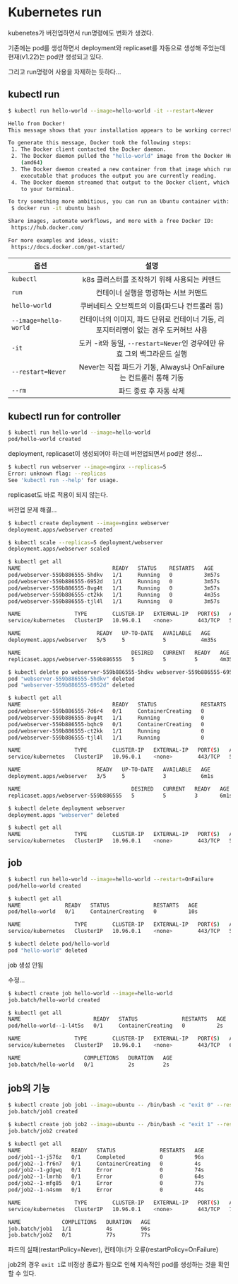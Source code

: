 # Kubernetes run
kubenetes가 버전업하면서 run명령에도 변화가 생겼다.

기존에는 pod를 생성하면서 deployment와 replicaset를 자동으로 생성해 주었는데 현재(v1.22)는 pod만 생성되고 있다. 

그리고 run명령어 사용을 자제하는 듯하다...

## kubectl run
```bash
$ kubectl run hello-world --image=hello-world -it --restart=Never

Hello from Docker!
This message shows that your installation appears to be working correctly.

To generate this message, Docker took the following steps:
 1. The Docker client contacted the Docker daemon.
 2. The Docker daemon pulled the "hello-world" image from the Docker Hub.
    (amd64)
 3. The Docker daemon created a new container from that image which runs the
    executable that produces the output you are currently reading.
 4. The Docker daemon streamed that output to the Docker client, which sent it
    to your terminal.

To try something more ambitious, you can run an Ubuntu container with:
 $ docker run -it ubuntu bash

Share images, automate workflows, and more with a free Docker ID:
 https://hub.docker.com/

For more examples and ideas, visit:
 https://docs.docker.com/get-started/
```

| 옵션 | 설명 |
|---|:---:|
| `kubectl`	| k8s 클러스터를 조작하기 위해 사용되는 커맨드 |
| `run` | 컨테이너 실행을 명령하는 서브 커맨드 |
| `hello-world` | 쿠버네티스 오브젝트의 이름(파드나 컨트롤러 등) |
| `--image=hello-world` | 컨테이너의 이미지, 파드 단위로 컨테이너 기동, 리포지터리명이 없는 경우 도커허브 사용 |
| `-it` | 도커 -it와 동일, `--restart=Never`인 경우에만 유효 그외 백그라운드 실행 |
| `--restart=Never` | Never는 직접 파드가 기동, Always나 OnFailure는 컨트롤러 통해 기동  |
| `--rm` | 파드 종료 후 자동 삭제 |

## kubectl run for controller
```bash
$ kubectl run hello-world --image=hello-world
pod/hello-world created
```
deployment, replicaset이 생성되어야 하는데 버전업되면서 pod만 생성...

```bash
$ kubectl run webserver --image=nginx --replicas=5
Error: unknown flag: --replicas
See 'kubectl run --help' for usage.
```
replicaset도 바로 적용이 되지 않는다.

버전업 문제 해결...

```bash
$ kubectl create deployment --image=nginx webserver
deployment.apps/webserver created

$ kubectl scale --replicas=5 deployment/webserver
deployment.apps/webserver scaled

$ kubectl get all
NAME                             READY   STATUS    RESTARTS   AGE
pod/webserver-559b886555-5hdkv   1/1     Running   0          3m57s
pod/webserver-559b886555-6952d   1/1     Running   0          3m57s
pod/webserver-559b886555-8vg4t   1/1     Running   0          3m57s
pod/webserver-559b886555-ct2kk   1/1     Running   0          4m35s
pod/webserver-559b886555-tjl4l   1/1     Running   0          3m57s

NAME                 TYPE        CLUSTER-IP   EXTERNAL-IP   PORT(S)   AGE
service/kubernetes   ClusterIP   10.96.0.1    <none>        443/TCP   53m

NAME                        READY   UP-TO-DATE   AVAILABLE   AGE
deployment.apps/webserver   5/5     5            5           4m35s

NAME                                   DESIRED   CURRENT   READY   AGE
replicaset.apps/webserver-559b886555   5         5         5       4m35s

$ kubectl delete po webserver-559b886555-5hdkv webserver-559b886555-6952d
pod "webserver-559b886555-5hdkv" deleted
pod "webserver-559b886555-6952d" deleted

$ kubectl get all
NAME                             READY   STATUS              RESTARTS   AGE
pod/webserver-559b886555-7d6r4   0/1     ContainerCreating   0          5s
pod/webserver-559b886555-8vg4t   1/1     Running             0          5m23s
pod/webserver-559b886555-bqhc9   0/1     ContainerCreating   0          5s
pod/webserver-559b886555-ct2kk   1/1     Running             0          6m1s
pod/webserver-559b886555-tjl4l   1/1     Running             0          5m23s

NAME                 TYPE        CLUSTER-IP   EXTERNAL-IP   PORT(S)   AGE
service/kubernetes   ClusterIP   10.96.0.1    <none>        443/TCP   55m

NAME                        READY   UP-TO-DATE   AVAILABLE   AGE
deployment.apps/webserver   3/5     5            3           6m1s

NAME                                   DESIRED   CURRENT   READY   AGE
replicaset.apps/webserver-559b886555   5         5         3       6m1s

$ kubectl delete deployment webserver
deployment.apps "webserver" deleted

$ kubectl get all
NAME                 TYPE        CLUSTER-IP   EXTERNAL-IP   PORT(S)   AGE
service/kubernetes   ClusterIP   10.96.0.1    <none>        443/TCP   56m
```

## job

```bash
$ kubectl run hello-world --image=hello-world --restart=OnFailure
pod/hello-world created

$ kubectl get all
NAME              READY   STATUS              RESTARTS   AGE
pod/hello-world   0/1     ContainerCreating   0          10s

NAME                 TYPE        CLUSTER-IP   EXTERNAL-IP   PORT(S)   AGE
service/kubernetes   ClusterIP   10.96.0.1    <none>        443/TCP   58m

$ kubectl delete pod/hello-world
pod "hello-world" deleted
```
job 생성 안됨

수정...

```bash
$ kubectl create job hello-world --image=hello-world
job.batch/hello-world created

$ kubectl get all
NAME                       READY   STATUS              RESTARTS   AGE
pod/hello-world--1-l4t5s   0/1     ContainerCreating   0          2s

NAME                 TYPE        CLUSTER-IP   EXTERNAL-IP   PORT(S)   AGE
service/kubernetes   ClusterIP   10.96.0.1    <none>        443/TCP   60m

NAME                    COMPLETIONS   DURATION   AGE
job.batch/hello-world   0/1           2s         2s
```

## job의 기능

```bash
$ kubectl create job job1 --image=ubuntu -- /bin/bash -c "exit 0" --restart=OnFailure
job.batch/job1 created

$ kubectl create job job2 --image=ubuntu -- /bin/bash -c "exit 1" --restart=OnFailure
job.batch/job2 created

$ kubectl get all
NAME                READY   STATUS              RESTARTS   AGE
pod/job1--1-j576z   0/1     Completed           0          96s
pod/job2--1-fr6n7   0/1     ContainerCreating   0          4s
pod/job2--1-gdgwq   0/1     Error               0          74s
pod/job2--1-lmrhb   0/1     Error               0          64s
pod/job2--1-mfg85   0/1     Error               0          77s
pod/job2--1-n4smm   0/1     Error               0          44s

NAME                 TYPE        CLUSTER-IP   EXTERNAL-IP   PORT(S)   AGE
service/kubernetes   ClusterIP   10.96.0.1    <none>        443/TCP   78m

NAME             COMPLETIONS   DURATION   AGE
job.batch/job1   1/1           4s         96s
job.batch/job2   0/1           77s        77s
```
파드의 실패(restartPolicy=Never), 컨테이너가 오류(restartPolicy=OnFailure)

job2의 경우 `exit 1`로 비정상 종료가 됨으로 인해 지속적인 pod를 생성하는 것을 확인할 수 있다.